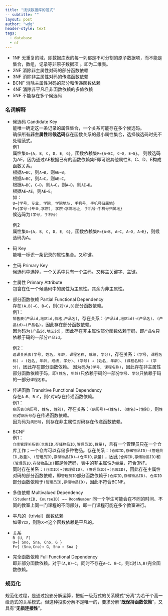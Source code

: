 ```yaml
---
title: "浅谈数据库的范式"
-- subtitle: ""
layout: post
author: "wdg"
header-style: text
tags:
  - database
  - nf
---
```


* 1NF  无重复的域，即数据库表的每一列都是不可分割的原子数据项，而不能是集合，数组，记录等非原子数据项 。即为二维表。  
* 2NF  消除非主属性对码的部分函数依赖  
* 3NF  消除非主属性对码的传递函数依赖   
* BCNF 消除主属性对码的部分和传递函数依赖  
* 4NF  消除非平凡且非函数依赖的多值依赖  
* 5NF 不能存在多个候选码

### 名词解释
* 候选码 Candidate Key  
  能唯一确定这一条记录的属性集合，一个关系可能存在多个候选码。  
  确保所有**非主属性**跟**候选码**存在函数关系的最小属性集合，选择候选码时先不处理范式。    
  例1  
  属性集`U={A, B, C, D, E, G}`，函数依赖集`F={A→BC, C→D, E→G}`。
  则候选码为AE，因为通过AE根据已有的函数依赖集F即可跟其他属性B、C、D、E构成函数关系。  
  根据`A→BC`，则`A→B`，则`AE→B`。  
  根据`A→BC`，则`A→C`，则`AE→C`。  
  根据`A→BC`，`C→D`，则`A→C`，则`A→D`，则`AE→D`。  
  根据`AE→AE`，则`AE→E`。  
  如：  
  `U={学号, 专业, 学院, 学院地址, 手机号, 手机号归属地}`  
  `F={学号→(专业,学院), 学院→学院地址, 手机号→手机号归属地}`  
  候选码为`(学号, 手机号)`  
  
  例2  
  属性集`U={A, B, C, D, E, G}`，函数依赖集`F={A→B, A→C, A→D, A→E}`，则候选码为A。  

* 码 Key  
  能唯一标识一条记录的属性集合。又称键。     

* 主码 Primary Key  
  候选码中选择，一个关系中只有一个主码。又称主关键字、主键。   
  
* 主属性 Primary Attribute  
  包含在任一个候选码中的属性为主属性。其余为非主属性。  

* 部分函数依赖 Partial Functional Dependency   
  存在`(A,B)→C`、`B→C`，则`C`对`(A,B)`部分函数依赖。  
  例1：  
  `销售表(产品id,地区id,价格,产品名)`，存在关系：`(产品id,地区id)→(产品名)`、`(产品id)→(产品名)`，因此存在部分函数依赖。  
  因为码为`(产品id,地区id)`，因此存在非主属性部分函数依赖于码，即`产品名`只依赖于码的一部分`产品id`。  

  例2：  
  `选课关系表(学号, 姓名, 年龄, 课程名称, 成绩, 学分)`，存在关系：`(学号, 课程名称) → (姓名, 年龄, 成绩, 学分)`、`(学号) → (姓名, 年龄)`、`(课程名称) → (学分)`，因此存在部分函数依赖。 
  因为码为`(学号, 课程名称)`，因此存在非主属性部分函数依赖于码，即`(姓名, 年龄)`只依赖于码的一部分`学号`、`学分`只依赖于码的一部分`课程名称`。

* 传递函数 Transitive Functional Dependency  
  存在`A→B`、`B→C`，则`C`对`A`存在传递函数依赖。  
  例1：  
  `病历表(病历号, 姓名, 性别)`，存在关系：`(病历号)→(姓名)`、`(姓名)→(性别)`，则`性别`对`病历号`存在传递函数依赖。  
  因为码为`病历号`，则存在非主属性对码存在传递函数依赖。      

* BCNF    
  例1：  
  `仓库管理关系表(仓库ID,存储物品ID,管理员ID,数量)`，且有一个管理员只在一个仓库工作；一个仓库可以存储多种物品。存在关系：`(仓库ID,存储物品ID)→(管理员ID,数量)`、`(管理员ID,存储物品ID)→(仓库ID,数量)`  ，因此`(仓库ID,存储物品ID)`和`(管理员ID,存储物品ID)`都是候选码，表中的非主属性为`数量`，符合3NF。  
  同时存在关系：`(仓库ID)→(管理员ID)`、`(管理员ID)→(仓库ID)`，因此存在主属性对码的部分函数依赖，即`管理员ID`部分函数依赖于`(仓库ID,存储物品ID)`、`仓库ID`部分函数依赖于`(管理员ID,存储物品ID)`，因此不符合BCNF。

* 多值依赖  Multivalued Dependency  
  `(StudentID, CourseID) →→ RoomNumber` 同一个学生可能会在不同的时间、不同的教室上同一门课程的不同部分，即一门课程可能在多个教室进行。

* 平凡的（trivial）函数依赖  
  如果`Y⊆X`，则称`X→Y`这个函数依赖是平凡的。 

* 关系  
  `R (U, F)`  
  `U={ Sno, Sna, Cno, G }`    
  `F={ (Sno,Cno)→ G, Sno → Sna }` 

* 完全函数依赖 Full Functional Dependency   
  即非部分函数依赖。对于`(A,B)→C`，同时不存在`A→C`、`B→C`，则`C`对`(A,B)`完全函数依赖。  

### 规范化
规范化过程，是通过投影分解运算，把低一级范式的关系模式“分离”为若干个高一级范式的关系模式。但这种投影分解不是唯一的，要求分解“**既保持函数依赖**”，又具有“**无损连接性**”。
